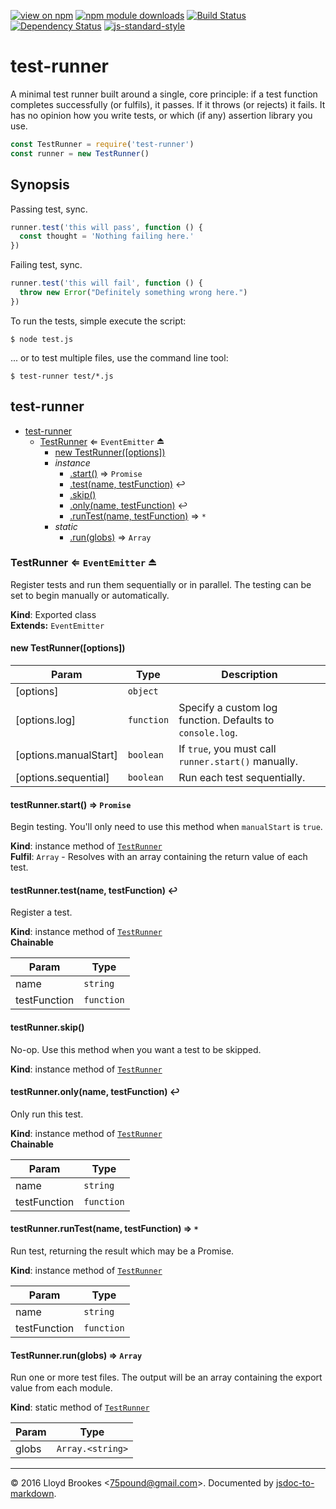 [![view on npm](http://img.shields.io/npm/v/test-runner.svg)](https://www.npmjs.org/package/test-runner)
[![npm module downloads](http://img.shields.io/npm/dt/test-runner.svg)](https://www.npmjs.org/package/test-runner)
[![Build Status](https://travis-ci.org/75lb/test-runner.svg?branch=master)](https://travis-ci.org/75lb/test-runner)
[![Dependency Status](https://david-dm.org/75lb/test-runner.svg)](https://david-dm.org/75lb/test-runner)
[![js-standard-style](https://img.shields.io/badge/code%20style-standard-brightgreen.svg)](https://github.com/feross/standard)

# test-runner

A minimal test runner built around a single, core principle: if a test function completes successfully (or fulfils), it passes. If it throws (or rejects) it fails. It has no opinion how you write tests, or which (if any) assertion library you use.

```js
const TestRunner = require('test-runner')
const runner = new TestRunner()
```

## Synopsis

Passing test, sync.

```js
runner.test('this will pass', function () {
  const thought = 'Nothing failing here.'
})
```

Failing test, sync.

```js
runner.test('this will fail', function () {
  throw new Error("Definitely something wrong here.")
})
```

To run the tests, simple execute the script:

```
$ node test.js
```

... or to test multiple files, use the command line tool:

```
$ test-runner test/*.js
```

<a name="module_test-runner"></a>

## test-runner

* [test-runner](#module_test-runner)
    * [TestRunner](#exp_module_test-runner--TestRunner) ⇐ <code>EventEmitter</code> ⏏
        * [new TestRunner([options])](#new_module_test-runner--TestRunner_new)
        * _instance_
            * [.start()](#module_test-runner--TestRunner+start) ⇒ <code>Promise</code>
            * [.test(name, testFunction)](#module_test-runner--TestRunner+test) ↩︎
            * [.skip()](#module_test-runner--TestRunner+skip)
            * [.only(name, testFunction)](#module_test-runner--TestRunner+only) ↩︎
            * [.runTest(name, testFunction)](#module_test-runner--TestRunner+runTest) ⇒ <code>\*</code>
        * _static_
            * [.run(globs)](#module_test-runner--TestRunner.run) ⇒ <code>Array</code>

<a name="exp_module_test-runner--TestRunner"></a>

### TestRunner ⇐ <code>EventEmitter</code> ⏏
Register tests and run them sequentially or in parallel. The testing can be set to begin manually or automatically.

**Kind**: Exported class  
**Extends:** <code>EventEmitter</code>  
<a name="new_module_test-runner--TestRunner_new"></a>

#### new TestRunner([options])

| Param | Type | Description |
| --- | --- | --- |
| [options] | <code>object</code> |  |
| [options.log] | <code>function</code> | Specify a custom log function. Defaults to `console.log`. |
| [options.manualStart] | <code>boolean</code> | If `true`, you must call `runner.start()` manually. |
| [options.sequential] | <code>boolean</code> | Run each test sequentially. |

<a name="module_test-runner--TestRunner+start"></a>

#### testRunner.start() ⇒ <code>Promise</code>
Begin testing. You'll only need to use this method when `manualStart` is `true`.

**Kind**: instance method of <code>[TestRunner](#exp_module_test-runner--TestRunner)</code>  
**Fulfil**: <code>Array</code> - Resolves with an array containing the return value of each test.  
<a name="module_test-runner--TestRunner+test"></a>

#### testRunner.test(name, testFunction) ↩︎
Register a test.

**Kind**: instance method of <code>[TestRunner](#exp_module_test-runner--TestRunner)</code>  
**Chainable**  

| Param | Type |
| --- | --- |
| name | <code>string</code> | 
| testFunction | <code>function</code> | 

<a name="module_test-runner--TestRunner+skip"></a>

#### testRunner.skip()
No-op. Use this method when you want a test to be skipped.

**Kind**: instance method of <code>[TestRunner](#exp_module_test-runner--TestRunner)</code>  
<a name="module_test-runner--TestRunner+only"></a>

#### testRunner.only(name, testFunction) ↩︎
Only run this test.

**Kind**: instance method of <code>[TestRunner](#exp_module_test-runner--TestRunner)</code>  
**Chainable**  

| Param | Type |
| --- | --- |
| name | <code>string</code> | 
| testFunction | <code>function</code> | 

<a name="module_test-runner--TestRunner+runTest"></a>

#### testRunner.runTest(name, testFunction) ⇒ <code>\*</code>
Run test, returning the result which may be a Promise.

**Kind**: instance method of <code>[TestRunner](#exp_module_test-runner--TestRunner)</code>  

| Param | Type |
| --- | --- |
| name | <code>string</code> | 
| testFunction | <code>function</code> | 

<a name="module_test-runner--TestRunner.run"></a>

#### TestRunner.run(globs) ⇒ <code>Array</code>
Run one or more test files. The output will be an array containing the export value from each module.

**Kind**: static method of <code>[TestRunner](#exp_module_test-runner--TestRunner)</code>  

| Param | Type |
| --- | --- |
| globs | <code>Array.&lt;string&gt;</code> | 


* * *

&copy; 2016 Lloyd Brookes \<75pound@gmail.com\>. Documented by [jsdoc-to-markdown](https://github.com/jsdoc2md/jsdoc-to-markdown).
